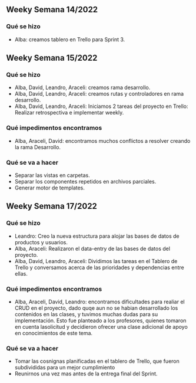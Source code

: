 
<h2>Weeky Semana 14/2022</h2>

<h3>Qué se hizo</h3>
<ul>
  <li>Alba: creamos tablero en Trello para Sprint 3.</li>
</ul>

<h2>Weeky Semana 15/2022</h2>

<h3>Qué se hizo</h3>
<ul>
  <li>Alba, David, Leandro, Araceli: creamos rama desarrollo.</li>
  <li>Alba, David, Leandro, Araceli: creamos rutas y controladores en rama desarrollo.</li>
  <li>Alba, David, Leandro, Araceli: Iniciamos 2 tareas del proyecto en Trello: Realizar retrospectiva e implementar weekly.</li>
</ul>

<h3>Qué impedimentos encontramos</h3>
<ul>
  <li>Alba, Araceli, David: encontramos muchos conflictos a resolver creando la rama Desarrollo.</li>
</ul>

<h3>Qué se va a hacer</h3>
<ul>
  <li>Separar las vistas en carpetas.</li>
  <li>Separar los componentes repetidos en archivos parciales.</li>
  <li>Generar motor de templates.</li>
</ul>

<h2>Weeky Semana 17/2022</h2>
<h3>Qué se hizo</h3>
<ul>
  <li>Leandro: Creo la nueva estructura para alojar las bases de datos de productos y usuarios.</li>
  <li>Alba, Araceli: Realizaron el data-entry de las bases de datos del proyecto.</li>
  <li>Alba, David, Leandro, Araceli: Dividimos las tareas en el Tablero de Trello y conversamos acerca de las prioridades y dependencias entre ellas.</li>
</ul>
<h3>Qué impedimentos encontramos</h3>
<ul>
  <li>Alba, Araceli, David, Leandro: encontramos dificultades para realiar el CRUD en el proyecto, dado quqe aun no se habian desarrollado los contenidos en las clases, y tuvimos muchas dudas para su implementación. Esto fue planteado a los profesores, quienes tomaron en cuenta lasolicitud y decidieron ofrecer una clase adicional de apoyo en conocimientos de este tema.</li>
</ul>

<h3>Qué se va a hacer</h3>
<ul>
  <li>Tomar las cosnignas planificadas en el tablero de Trello, que fueron subdivididas para un mejor cumplimiento</li>
  <li>Reunirnos una vez mas antes de la entrega final del Sprint.</li>
</ul>
